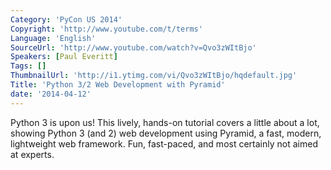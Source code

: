 ```yaml
---
Category: 'PyCon US 2014'
Copyright: 'http://www.youtube.com/t/terms'
Language: 'English'
SourceUrl: 'http://www.youtube.com/watch?v=Qvo3zWItBjo'
Speakers: [Paul Everitt]
Tags: []
ThumbnailUrl: 'http://i1.ytimg.com/vi/Qvo3zWItBjo/hqdefault.jpg'
Title: 'Python 3/2 Web Development with Pyramid'
date: '2014-04-12'
---
```

Python 3 is upon us! This lively, hands-on tutorial covers a little about a lot, showing Python 3 (and 2) web development using Pyramid, a fast, modern, lightweight web framework. Fun, fast-paced, and most certainly not aimed at experts.